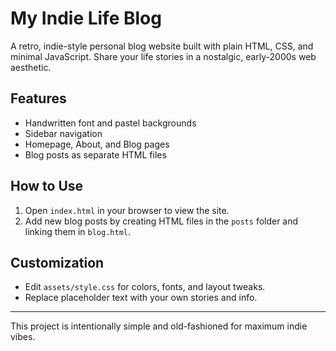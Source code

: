 # My Indie Life Blog

A retro, indie-style personal blog website built with plain HTML, CSS, and minimal JavaScript. Share your life stories in a nostalgic, early-2000s web aesthetic.

## Features
- Handwritten font and pastel backgrounds
- Sidebar navigation
- Homepage, About, and Blog pages
- Blog posts as separate HTML files

## How to Use
1. Open `index.html` in your browser to view the site.
2. Add new blog posts by creating HTML files in the `posts` folder and linking them in `blog.html`.

## Customization
- Edit `assets/style.css` for colors, fonts, and layout tweaks.
- Replace placeholder text with your own stories and info.

---
This project is intentionally simple and old-fashioned for maximum indie vibes.
